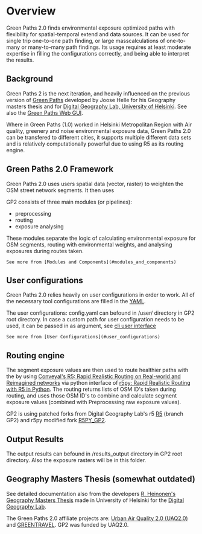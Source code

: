 # Overview
Green Paths 2.0 finds environmental exposure optimized paths with flexibility for spatial-temporal extend and data sources. It can be used for single trip one-to-one path finding, or large masscalculations of one-to-many or many-to-many path findings.
Its usage requires at least moderate expertise in filling the configurations correctly, and being able to interpret the results.

## Background
Green Paths 2 is the next iteration, and heavily influenced on the previous version of [Green Paths](https://www.helsinki.fi/en/researchgroups/digital-geography-lab/green-paths)
developed by Joose Helle for his Geography masters thesis and for [Digital Geography Lab, University of Helsinki](https://www.helsinki.fi/en/researchgroups/digital-geography-lab). See also the [Green Paths Web GUI](https://green-paths.web.app/?map=streets). 

Where in Green Paths (1.0) worked in Helsinki Metropolitan Region with Air quality, greenery and noise environmental exposure data, Green Paths 2.0 can be transfered to different cities, it supports multiple different data sets and is relatively computationally powerful due to using R5 as its routing engine.


## Green Paths 2.0 Framework
Green Paths 2.0 uses users spatial data (vector, raster) to weighten the OSM street network segments. It then uses 

GP2 consists of three main modules (or pipelines):

- preprocessing
- routing
- exposure analysing

These modules separate the logic of calculating environmental exposure for OSM segments, routing with environmental weights, and analysing exposures during routes taken.

```{hint}
See more from [Modules and Components](#modules_and_components)
```

## User configurations
Green Paths 2.0 relies heavily on user configurations in order to work. All of the necessary tool configurations are filled in the [YAML](https://yaml.org/).

The user configurations: config.yaml can befound in /user/ directory in GP2 root directory.
In case a custom path for user configuration needs to be used, it can be passed in as argument, see [cli user interface](#cli_user_interface)

```{hint}
See more from [User Configurations](#user_configurations)
```

## Routing engine
The segment exposure values are then used to route healthier paths with the by using [Conveyal's R5: Rapid Realistic Routing on Real-world and Reimagined networks](https://github.com/conveyal/r5) via python interface of [r5py: Rapid Realistic Routing with R5 in Python](https://github.com/r5py/r5py). The routing returns lists of OSM ID's taken during routing, and uses those OSM ID's to combine and calculate segment exposure values (combined with Preprocessing raw exposure values).

GP2 is using patched forks from Digital Geography Lab's r5 [R5](https://github.com/DigitalGeographyLab/r5/tree/gp2) (branch GP2) and r5py modified fork [R5PY_GP2](https://github.com/DigitalGeographyLab/r5py_gp2).

## Output Results
The output results can befound in /results_output directory in GP2 root directory.
Also the exposure rasters will be in this folder.


## Geography Masters Thesis (somewhat outdated)
See detailed documentation also from the developers [R. Heinonen's Geography Masters Thesis](https://helda.helsinki.fi/items/5b77f6c3-2d2c-455f-bb8c-528b0ac136d8) made in University of Helsinki for the [Digital Geography Lab](https://www.helsinki.fi/en/researchgroups/digital-geography-lab).

The Green Paths 2.0 affiliate projects are: [Urban Air Quality 2.0 (UAQ2.0)](https://www.hsy.fi/en/hsy/hsys-projects/project-pages/urban-air-quality-2.0-project/) and [GREENTRAVEL](https://www.helsinki.fi/en/researchgroups/digital-geography-lab/projects/greentravel). GP2 was funded by UAQ2.0.

